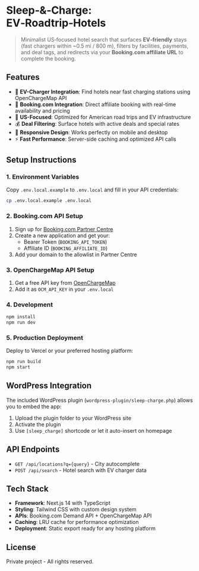 # Sleep‑&‑Charge: EV‑Roadtrip‑Hotels

> Minimalist US‑focused hotel search that surfaces **EV‑friendly** stays (fast chargers within ~0.5 mi / 800 m), filters by facilities, payments, and deal tags, and redirects via your **Booking.com affiliate URL** to complete the booking.

## Features

- 🔋 **EV-Charger Integration**: Find hotels near fast charging stations using OpenChargeMap API
- 🏨 **Booking.com Integration**: Direct affiliate booking with real-time availability and pricing
- 🚗 **US-Focused**: Optimized for American road trips and EV infrastructure
- 💰 **Deal Filtering**: Surface hotels with active deals and special rates
- 📱 **Responsive Design**: Works perfectly on mobile and desktop
- ⚡ **Fast Performance**: Server-side caching and optimized API calls

## Setup Instructions

### 1. Environment Variables

Copy `.env.local.example` to `.env.local` and fill in your API credentials:

```bash
cp .env.local.example .env.local
```

### 2. Booking.com API Setup

1. Sign up for [Booking.com Partner Centre](https://partner.booking.com/)
2. Create a new application and get your:
   - Bearer Token (`BOOKING_API_TOKEN`)
   - Affiliate ID (`BOOKING_AFFILIATE_ID`)
3. Add your domain to the allowlist in Partner Centre

### 3. OpenChargeMap API Setup

1. Get a free API key from [OpenChargeMap](https://openchargemap.org/site/develop/api)
2. Add it as `OCM_API_KEY` in your `.env.local`

### 4. Development

```bash
npm install
npm run dev
```

### 5. Production Deployment

Deploy to Vercel or your preferred hosting platform:

```bash
npm run build
npm start
```

## WordPress Integration

The included WordPress plugin (`wordpress-plugin/sleep-charge.php`) allows you to embed the app:

1. Upload the plugin folder to your WordPress site
2. Activate the plugin
3. Use `[sleep_charge]` shortcode or let it auto-insert on homepage

## API Endpoints

- `GET /api/locations?q={query}` - City autocomplete
- `POST /api/search` - Hotel search with EV charger data

## Tech Stack

- **Framework**: Next.js 14 with TypeScript
- **Styling**: Tailwind CSS with custom design system
- **APIs**: Booking.com Demand API + OpenChargeMap API
- **Caching**: LRU cache for performance optimization
- **Deployment**: Static export ready for any hosting platform

## License

Private project - All rights reserved.